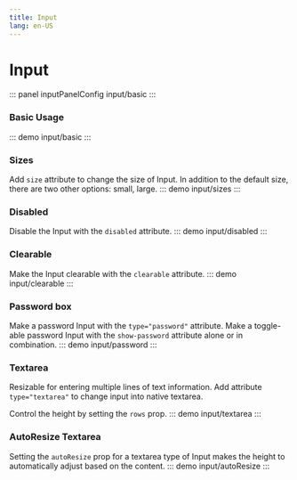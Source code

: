 ```yaml
---
title: Input
lang: en-US
---
```


<script setup>
import {inputPanelConfig} from '../../components/panel/config'
</script>

# Input
::: panel inputPanelConfig
input/basic
:::

### Basic Usage
::: demo
input/basic
:::


### Sizes
Add `size` attribute to change the size of Input. In addition to the default size, there are two other options: small, large.
::: demo
input/sizes
:::


### Disabled
Disable the Input with the `disabled` attribute.
::: demo
input/disabled
:::


### Clearable
Make the Input clearable with the `clearable` attribute.
::: demo
input/clearable
:::

### Password box
Make a password Input with the `type="password"` attribute. Make a toggle-able password Input with the `show-password` attribute alone or in combination.
::: demo
input/password
:::


### Textarea
Resizable for entering multiple lines of text information. Add attribute `type="textarea"` to change input into native textarea.

Control the height by setting the `rows` prop.
::: demo
input/textarea
:::


### AutoResize Textarea
Setting the `autoResize` prop for a textarea type of Input makes the height to automatically adjust based on the content. 
::: demo
input/autoResize
:::